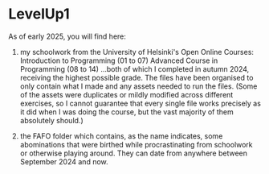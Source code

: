 # LevelUp1
As of early 2025, you will find here:
1) my schoolwork from the University of Helsinki's Open Online Courses:
    Introduction to Programming (01 to 07)
    Advanced Course in Programming (08 to 14)
...both of which I completed in autumn 2024, receiving the highest possible grade. 
The files have been organised to only contain what I made and any assets needed to run the files.
(Some of the assets were duplicates or mildly modified across different exercises, so I cannot guarantee that every single file works precisely as it did when I was doing the course, but the vast majority of them absolutely should.)


2) the FAFO folder which contains, as the name indicates, some abominations that were birthed while procrastinating from schoolwork or otherwise playing around. They can date from anywhere between September 2024 and now.